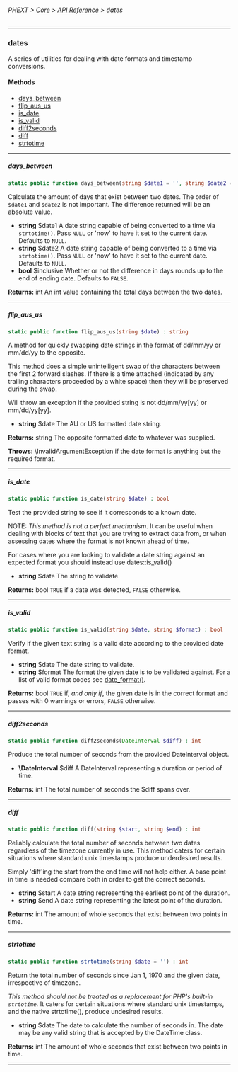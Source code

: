 ###### PHEXT > [Core](../README.md) > [API Reference](index.md) > dates
------
### dates
A series of utilities for dealing with date formats and timestamp conversions.
#### Methods
- [days_between](#days_between)
- [flip_aus_us](#flip_aus_us)
- [is_date](#is_date)
- [is_valid](#is_valid)
- [diff2seconds](#diff2seconds)
- [diff](#diff)
- [strtotime](#strtotime)

------
##### days_between
```php
static public function days_between(string $date1 = '', string $date2 = '', bool $inclusive = false) : int
```
Calculate the amount of days that exist between two dates. The order of `$date1` and `$date2` is not important. The difference returned will be an absolute value.

- **string** $date1 A date string capable of being converted to a time via `strtotime()`. Pass ``NULL`` or 'now' to have it set to the current date. Defaults to ``NULL``.
- **string** $date2 A date string capable of being converted to a time via `strtotime()`. Pass ``NULL`` or 'now' to have it set to the current date. Defaults to ``NULL``.
- **bool** $inclusive Whether or not the difference in days rounds up to the end of ending date. Defaults to ``FALSE``.

**Returns:**  int An int value containing the total days between the two dates.


------
##### flip_aus_us
```php
static public function flip_aus_us(string $date) : string
```
A method for quickly swapping date strings in the format of dd/mm/yy or mm/dd/yy to the opposite.

This method does a simple unintelligent swap of the characters between the first 2 forward slashes. If there is a time attached (indicated by any trailing characters proceeded by a white space) then they will be preserved during the swap.

Will throw an exception if the provided string is not dd/mm/yy[yy] or mm/dd/yy[yy].

- **string** $date The AU or US formatted date string.

**Returns:**  string The opposite formatted date to whatever was supplied.


**Throws:**  \InvalidArgumentException if the date format is anything but the required format.


------
##### is_date
```php
static public function is_date(string $date) : bool
```
Test the provided string to see if it corresponds to a known date.

NOTE: _This method is not a perfect mechanism_. It can be useful when dealing with blocks of text that you are trying to extract data from, or when assessing dates where the format is not known ahead of time.

For cases where you are looking to validate a date string against an expected format you should instead use dates::is_valid()

- **string** $date The string to validate.

**Returns:**  bool `TRUE` if a date was detected, `FALSE` otherwise.


------
##### is_valid
```php
static public function is_valid(string $date, string $format) : bool
```
Verify if the given text string is a valid date according to the provided date format.

- **string** $date The date string to validate.
- **string** $format The format the given date is to be validated against. For a list of valid format codes see [date_format()](https://www.php.net/manual/en/datetime.format.php).

**Returns:**  bool `TRUE` if, _and only if_, the given date is in the correct format and passes with 0 warnings or errors, `FALSE` otherwise.


------
##### diff2seconds
```php
static public function diff2seconds(DateInterval $diff) : int
```
Produce the total number of seconds from the provided DateInterval object.

- **\DateInterval** $diff A DateInterval representing a duration or period of time.

**Returns:**  int The total number of seconds the $diff spans over.


------
##### diff
```php
static public function diff(string $start, string $end) : int
```
Reliably calculate the total number of seconds between two dates regardless of the timezone currently in use. This method caters for certain situations where standard unix timestamps produce underdesired results.

Simply 'diff'ing the start from the end time will not help either. A base point in time is needed compare both in order to get the correct seconds.

- **string** $start A date string representing the earliest point of the duration.
- **string** $end A date string representing the latest point of the duration.

**Returns:**  int The amount of whole seconds that exist between two points in time.


------
##### strtotime
```php
static public function strtotime(string $date = '') : int
```
Return the total number of seconds since Jan 1, 1970 and the given date, irrespective of timezone.

_This method should not be treated as a replacement for PHP's built-in `strtotime`._ It caters for certain situations where standard unix timestamps, and the native strtotime(), produce undesired results.

- **string** $date The date to calculate the number of seconds in. The date may be any valid string that is accepted by the DateTime class.

**Returns:**  int The amount of whole seconds that exist between two points in time.


------
